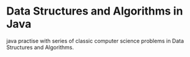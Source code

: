 # Data Structures and Algorithms in Java
java practise with series of classic computer science problems in Data Structures and Algorithms.
